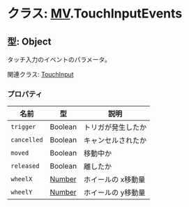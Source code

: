 # クラス: [MV](MV.md).TouchInputEvents

## 型: Object
タッチ入力のイベントのパラメータ。

関連クラス: [TouchInput](TouchInput.md)


### プロパティ

| 名前 | 型 | 説明 |
| --- | --- | --- |
| `trigger` | Boolean | トリガが発生したか |
| `cancelled` | Boolean | キャンセルされたか |
| `moved` | Boolean | 移動中か |
| `released` | Boolean | 離したか |
| `wheelX` | [Number](Number.md) | ホイールの x移動量 |
| `wheelY` | [Number](Number.md) | ホイールの y移動量 |
